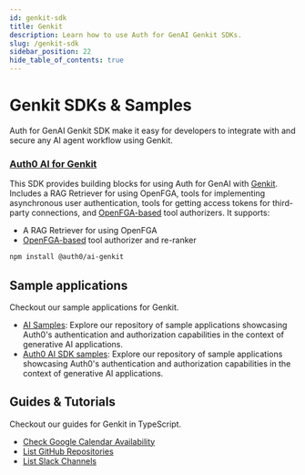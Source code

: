 ```yaml
---
id: genkit-sdk
title: Genkit
description: Learn how to use Auth for GenAI Genkit SDKs.
slug: /genkit-sdk
sidebar_position: 22
hide_table_of_contents: true
---
```


# Genkit SDKs & Samples

Auth for GenAI Genkit SDK make it easy for developers to integrate with and secure any AI agent workflow using Genkit.

### [Auth0 AI for Genkit](https://github.com/auth0-lab/auth0-ai-js/tree/main/packages/ai-genkit)

This SDK provides building blocks for using Auth for GenAI with [Genkit](https://firebase.google.com/docs/genkit). Includes a RAG Retriever for using OpenFGA, tools for implementing asynchronous user authentication, tools for getting access tokens for third-party connections, and [OpenFGA-based](https://openfga.dev/) tool authorizers. It supports:

- A RAG Retriever for using OpenFGA
- [OpenFGA-based](https://openfga.dev/) tool authorizer and re-ranker

```bash
npm install @auth0/ai-genkit
```

## Sample applications

Checkout our sample applications for Genkit.

- [AI Samples](https://github.com/auth0-samples/auth0-ai-samples): Explore our repository of sample applications showcasing Auth0's authentication and authorization capabilities in the context of generative AI applications.
- [Auth0 AI SDK samples](https://github.com/auth0-lab/auth0-ai-js/tree/main/examples): Explore our repository of sample applications showcasing Auth0's authentication and authorization capabilities in the context of generative AI applications.

## Guides & Tutorials

Checkout our guides for Genkit in TypeScript.

- [Check Google Calendar Availability](./check-google-calendar-availability)
- [List GitHub Repositories](./list-github-repositories)
- [List Slack Channels](./list-slack-channels)
